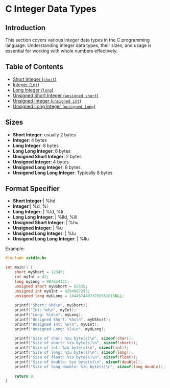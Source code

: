 # C Integer Data Types

## Introduction

This section covers various integer data types in the C programming language. Understanding integer data types, their sizes, and usage is essential for working with whole numbers effectively.

## Table of Contents

- [Short Integer (`short`)](#short-integer-short)
- [Integer (`int`)](#integer-int)
- [Long Integer (`long`)](#long-integer-long)
- [Unsigned Short Integer (`unsigned short`)](#unsigned-short-integer-unsigned-short)
- [Unsigned Integer (`unsigned int`)](#unsigned-integer-unsigned-int)
- [Unsigned Long Integer (`unsigned long`)](#unsigned-long-integer-unsigned-long)

## Sizes                 
- **Short Integer**: usually 2 bytes
- **Integer**: 4 bytes
- **Long Integer**: 8 bytes
- **Long Long Integer**: 8 bytes
- **Unsigned Short Integer**: 2 bytes 
- **Unsigned Integer**: 4 bytes 
- **Unsigned Long Integer**: 8 bytes 
- **Unsigend Long Long Integer**: Typically 8 bytes

## Format Specifier

- **Short Integer**:| %hd 
- **Integer**:| %d, %i
- **Long Integer**: | %ld, %li
- **Long Long Integer**: | %lld, %lli
- **Unsigned Short Integer**: | %hu
- **Unsigned Integer**: | %u
- **Unsigned Long Integer**: | %lu
- **Unsigend Long Long Integer**: | %llu



Example:
```c
#include <stdio.h>

int main() {
    short myShort = 12345;
    int myInt = 42;
    long myLong = 987654321;
    unsigned short myUShort = 65535;
    unsigned int myUInt = 4294967295;
    unsigned long myULong = 18446744073709551615ULL;
    
    printf("Short: %hd\n", myShort);
    printf("Int: %d\n", myInt);
    printf("Long: %ld\n", myLong);
    printf("Unsigned Short: %hu\n", myUShort);
    printf("Unsigned Int: %u\n", myUInt);
    printf("Unsigned Long: %lu\n", myULong);

    printf("Size of char: %zu byte(s)\n", sizeof(char));
    printf("Size of short: %zu byte(s)\n", sizeof(short));
    printf("Size of int: %zu byte(s)\n", sizeof(int));
    printf("Size of long: %zu byte(s)\n", sizeof(long));
    printf("Size of float: %zu byte(s)\n", sizeof(float));
    printf("Size of double: %zu byte(s)\n", sizeof(double));
    printf("Size of long double: %zu byte(s)\n", sizeof(long double));
    
    return 0;
}
